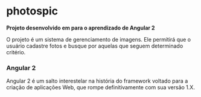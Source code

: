 # photospic
**Projeto desenvolvido em para o aprendizado de Angular 2**

O projeto é um sistema de gerenciamento de imagens.
Ele permitirá que o usuário cadastre fotos e busque por aquelas que seguem determinado critério.

### Angular 2 ###
Angular 2 é um salto interestelar na história do framework voltado para a criação de aplicações Web, que rompe definitivamente com sua versão 1.X.
